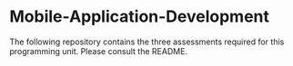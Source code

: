 # Mobile-Application-Development
The following repository contains the three assessments required for this programming unit. Please consult the README.
